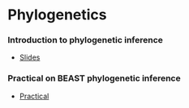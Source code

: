 # Phylogenetics

### Introduction to phylogenetic inference

 * [Slides](http://bedford.io/projects/sismid/phylogenetics/slides.html)

### Practical on BEAST phylogenetic inference

 * [Practical](practical/)